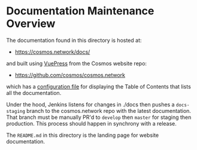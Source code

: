 # Documentation Maintenance Overview

The documentation found in this directory is hosted at:

- https://cosmos.network/docs/

and built using [VuePress](https://vuepress.vuejs.org/) from the Cosmos website repo:

- https://github.com/cosmos/cosmos.network

which has a [configuration file](https://github.com/cosmos/cosmos.network/blob/develop/docs/.vuepress/config.js) for displaying
the Table of Contents that lists all the documentation. 

Under the hood, Jenkins listens for changes in ./docs then pushes a `docs-staging` branch to the cosmos.network repo with the latest documentation. That branch must be manually PR'd to `develop` then `master` for staging then production. This process should happen in synchrony with a release.

The `README.md` in this directory is the landing page for
website documentation.
